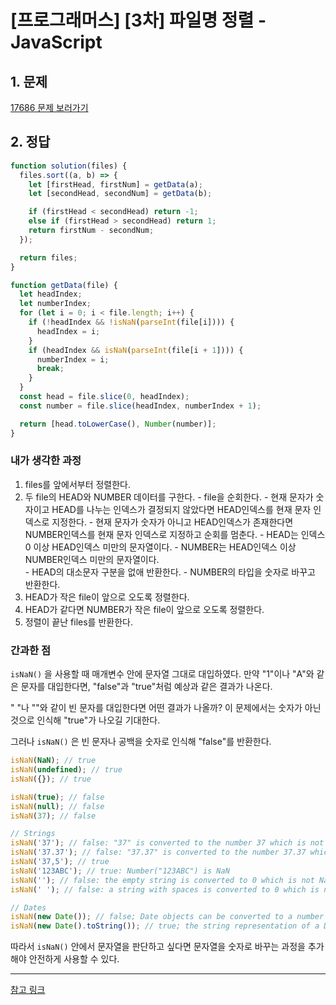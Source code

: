 # [프로그래머스] [3차] 파일명 정렬 - JavaScript

## 1. 문제

[17686 문제 보러가기](https://school.programmers.co.kr/learn/courses/30/lessons/17686)

## 2. 정답

```js
function solution(files) {
  files.sort((a, b) => {
    let [firstHead, firstNum] = getData(a);
    let [secondHead, secondNum] = getData(b);

    if (firstHead < secondHead) return -1;
    else if (firstHead > secondHead) return 1;
    return firstNum - secondNum;
  });

  return files;
}

function getData(file) {
  let headIndex;
  let numberIndex;
  for (let i = 0; i < file.length; i++) {
    if (!headIndex && !isNaN(parseInt(file[i]))) {
      headIndex = i;
    }
    if (headIndex && isNaN(parseInt(file[i + 1]))) {
      numberIndex = i;
      break;
    }
  }
  const head = file.slice(0, headIndex);
  const number = file.slice(headIndex, numberIndex + 1);

  return [head.toLowerCase(), Number(number)];
}
```

### 내가 생각한 과정

1. files를 앞에서부터 정렬한다.
2. 두 file의 HEAD와 NUMBER 데이터를 구한다.
   \- file을 순회한다.
   \- 현재 문자가 숫자이고 HEAD를 나누는 인덱스가 결정되지 않았다면 HEAD인덱스를 현재 문자 인덱스로 지정한다.
   \- 현재 문자가 숫자가 아니고 HEAD인덱스가 존재한다면 NUMBER인덱스를 현재 문자 인덱스로 지정하고 순회를 멈춘다.
   \- HEAD는 인덱스0 이상 HEAD인덱스 미만의 문자열이다.
   \- NUMBER는 HEAD인덱스 이상 NUMBER인덱스 미만의 문자열이다.  
   \- HEAD의 대소문자 구분을 없애 반환한다.
   \- NUMBER의 타입을 숫자로 바꾸고 반환한다.
3. HEAD가 작은 file이 앞으로 오도록 정렬한다.
4. HEAD가 같다면 NUMBER가 작은 file이 앞으로 오도록 정렬한다.
5. 정렬이 끝난 files를 반환한다.

### 간과한 점

`isNaN()` 을 사용할 때 매개변수 안에 문자열 그대로 대입하였다. 만약 "1"이나 "A"와 같은 문자를 대입한다면, "false"과 "true"처럼 예상과 같은 결과가 나온다.

" "나 ""와 같이 빈 문자를 대입한다면 어떤 결과가 나올까? 이 문제에서는 숫자가 아닌 것으로 인식해 "true"가 나오길 기대한다.

그러나 `isNaN()` 은 빈 문자나 공백을 숫자로 인식해 "false"를 반환한다.

```js
isNaN(NaN); // true
isNaN(undefined); // true
isNaN({}); // true

isNaN(true); // false
isNaN(null); // false
isNaN(37); // false

// Strings
isNaN('37'); // false: "37" is converted to the number 37 which is not NaN
isNaN('37.37'); // false: "37.37" is converted to the number 37.37 which is not NaN
isNaN('37,5'); // true
isNaN('123ABC'); // true: Number("123ABC") is NaN
isNaN(''); // false: the empty string is converted to 0 which is not NaN
isNaN(' '); // false: a string with spaces is converted to 0 which is not NaN

// Dates
isNaN(new Date()); // false; Date objects can be converted to a number (timestamp)
isNaN(new Date().toString()); // true; the string representation of a Date object cannot be parsed as a number
```

따라서 `isNaN()` 안에서 문자열을 판단하고 싶다면 문자열을 숫자로 바꾸는 과정을 추가해야 안전하게 사용할 수 있다.

---

[참고 링크](https://developer.mozilla.org/en-US/docs/Web/JavaScript/Reference/Global_Objects/isNaN)
